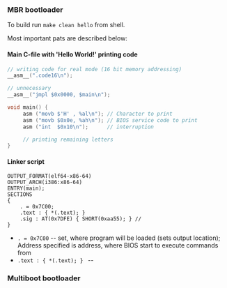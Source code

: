### MBR bootloader
To build run `make clean hello` from shell.

Most important pats are described below:

#### Main C-file with 'Hello World!' printing code
```C
// writing code for real mode (16 bit memory addressing)
__asm__(".code16\n");                           

// unnecessary
__asm__("jmpl $0x0000, $main\n");

void main() {
     asm ("movb $'H' , %al\n"); // Character to print
     asm ("movb $0x0e, %ah\n"); // BIOS service code to print
     asm ("int  $0x10\n");      // interruption

     // printing remaining letters
}
```

#### Linker script
```LinkerScript
OUTPUT_FORMAT(elf64-x86-64)
OUTPUT_ARCH(i386:x86-64)
ENTRY(main);
SECTIONS
{
    . = 0x7C00;
    .text : { *(.text); }
    .sig : AT(0x7DFE) { SHORT(0xaa55); } //
} 
```
* `. = 0x7C00` -- set, where program will be loaded (sets output location); Address specified is address, where BIOS start to execute commands from
* `.text : { *(.text); } ` -- 
### Multiboot bootloader